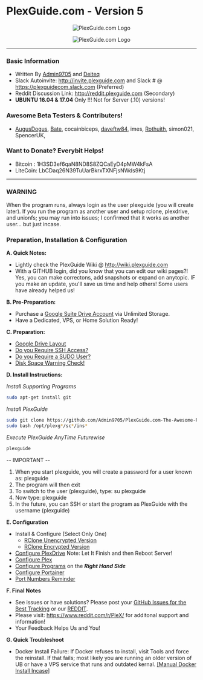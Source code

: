 # PlexGuide.com - Version 5

<p align="center">
  <img src="https://github.com/Admin9705/PlexGuide.com-The-Awesome-Plex-Server/blob/Version-5/scripts/plexguide.PNG" alt="PlexGuide.com Logo"/>
</p>

<p align="center">
  <img src="https://github.com/Admin9705/PlexGuide.com-The-Awesome-Plex-Server/blob/Version-5/scripts/preview2.png" alt="PlexGuide.com Logo"/>
</p>

---------------------------------------------------------------------- 
### Basic Information
- Written By [Admin9705](https://github.com/Admin9705) and [Deiteq](https://github.com/Deiteq)
- Slack Autoinvite: http://invite.plexguide.com and Slack # @ https://plexguidecom.slack.com (Preferred)
- Reddit Discussion Link: http://reddit.plexguide.com (Secondary)
- **UBUNTU 16.04 & 17.04** Only !!! Not for Server (.10) versions!

### Awesome Beta Testers & Contributers!

- [AugusDogus](https://github.com/AugusDogus), [Bate](https://github.com/batedk), cocainbiceps, [daveftw84](https://github.com/daveftw84), imes, [Rothuith](https://github.com/Rothuith), simon021, SpencerUK,

### Want to Donate? Everybit Helps!

- Bitcoin : 1H3SD3ef6qaN8ND8S8ZQCaEyD4pMW4kFsA
- LiteCoin: LbCDaq26N39TuUarBkrxTXNFjsNWds9Ktj

----------------------------------------------------------------------
### WARNING ###

When the program runs, always login as the user plexguide (you will create later). If you run the program as another user and setup rclone, plexdrive, and unionfs; you may run into issues; I confirmed that it works as another user... but just incase. 

### Preparation, Installation & Configuration 

**A. Quick Notes:**
- Lightly check the PlexGuide Wiki @ http://wiki.plexguide.com
- With a GITHUB login, did you know that you can edit our wiki pages?! Yes, you can make correctons, add snapshots or expand on anytopic. IF you make an update, you'll save us time and help others! Some users have already helped us!

**B. Pre-Preparation:**
- Purchase a [Google Suite Drive Account](https://gsuite.google.com) via Unlimited Storage.
- Have a Dedicated, VPS, or Home Solution Ready!
  
**C. Preparation:**
 - [Google Drive Layout](https://github.com/Admin9705/PlexGuide.com-The-Awesome-Plex-Server/wiki/Google-Drive-Layout)
 - [Do you Require SSH Access?](https://github.com/Admin9705/PlexGuide.com-The-Awesome-Plex-Server/wiki/Access-via-SSH)
 - [Do you Require a SUDO User?](https://github.com/Admin9705/PlexGuide.com-The-Awesome-Plex-Server/wiki/Creating-a-SUDO-User)
 - [Disk Space Warning Check!](https://github.com/Admin9705/PlexGuide.com-The-Awesome-Plex-Server/wiki/Disk-Check-Warning!)
  
**D. Install Instructions:**

*Install Supporting Programs*
```sh
sudo apt-get install git
```

*Install PlexGuide*
```sh
sudo git clone https://github.com/Admin9705/PlexGuide.com-The-Awesome-Plex-Server.git /opt/plexguide
sudo bash /opt/plexg*/sc*/ins*
```

*Execute PlexGuide AnyTime Futurewise*
```sh
plexguide
```
-- IMPORTANT --
1. When you start plexguide, you will create a password for a user known as: plexguide
2. The program will then exit
3. To switch to the user (plexguide), type: su plexguide
4. Now type: plexguide 
5. In the future, you can SSH or start the program as PlexGuide with the username (plexguide)
  
**E. Configuration**
 - Install & Configure (Select Only One)
   - [RClone Unencrypted Version](http://unrclone.plexguide.com)  
   - [RClone Encrypted Version](http://enrclone.plexguide.com)   
 - [Configure PlexDrive](http://plexdrive.plexguide.com) Note: Let It Finish and then Reboot Server!
 - [Configure Plex](http://plex.plexguide.com)
 - [Configure Programs](http://wiki.plexguide.com) on the ***Right Hand Side***
 - [Configure Portainer](http://portainer.plexguide.com)
 - [Port Numbers Reminder](https://github.com/Admin9705/PlexGuide.com-The-Awesome-Plex-Server/wiki/Port-Assignments)

**F. Final Notes**
- See issues or have solutions? Please post your [GitHub Issues for the Best Tracking](https://github.com/Admin9705/PlexGuide.com-The-Awesome-Plex-Server/issues) or our [REDDIT](http://reddit.plexguide.com). 
- Please visit: https://www.reddit.com/r/PleX/ for additonal support and information!
- Your Feedback Helps Us and You! 

**G. Quick Troubleshoot**
- Docker Install Failure: If Docker refuses to install, visit Tools and force the reinstall. If that fails; most likely you are running an older version of UB or have a VPS service that runs and outdated kernal. [[Manual Docker Install Incase]](https://docs.docker.com/engine/installation/linux/docker-ce/ubuntu/#install-using-the-repository)
